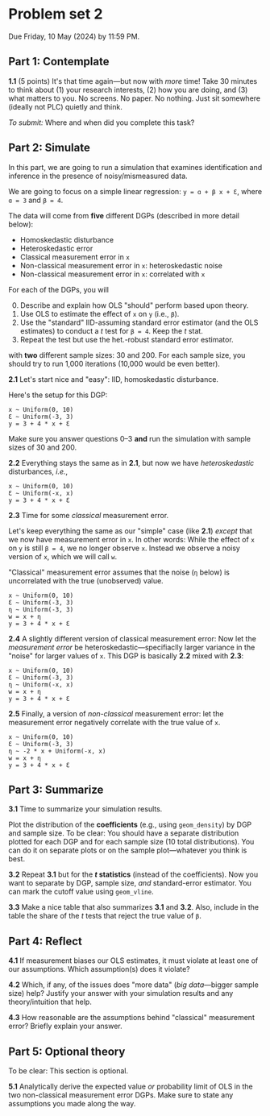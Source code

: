 # Problem set 2

Due Friday, 10 May (2024) by 11:59 PM.

## Part 1: Contemplate

**1.1** (5 points) It's that time again—but now with *more* time! Take 30 minutes to think about (1) your research interests, (2) how you are doing, and (3) what matters to you. No screens. No paper. No nothing. Just sit somewhere (ideally not PLC) quietly and think.

*To submit:* Where and when did you complete this task?

## Part 2: Simulate

In this part, we are going to run a simulation that examines identification and inference in the presence of noisy/mismeasured data. 

We are going to focus on a simple linear regression: `y = ɑ + β x + Ɛ`, where `ɑ = 3` and `β = 4`.

The data will come from **five** different DGPs (described in more detail below):

- Homoskedastic disturbance
- Heteroskedastic error
- Classical measurement error in `x`
- Non-classical measurement error in `x`: heteroskedastic noise
- Non-classical measurement error in `x`: correlated with `x`

For each of the DGPs, you will

0. Describe and explain how OLS "should" perform based upon theory.
1. Use OLS to estimate the effect of `x` on `y` (i.e., `β`).
2. Use the "standard" IID-assuming standard error estimator (and the OLS estimates) to conduct a *t* test for `β = 4`. Keep the *t* stat.
3. Repeat the test but use the het.-robust standard error estimator.

with **two** different sample sizes: 30 and 200. For each sample size, you should try to run 1,000 iterations (10,000 would be even better).

**2.1** Let's start nice and "easy": IID, homoskedastic disturbance.

Here's the setup for this DGP:

```
x ~ Uniform(0, 10)
Ɛ ~ Uniform(-3, 3)
y = 3 + 4 * x + Ɛ
```

Make sure you answer questions 0–3 **and** run the simulation with sample sizes of 30 and 200.

**2.2** Everything stays the same as in **2.1**, but now we have *heteroskedastic* disturbances, *i.e.*,

```
x ~ Uniform(0, 10)
Ɛ ~ Uniform(-x, x)
y = 3 + 4 * x + Ɛ
```

**2.3** Time for some *classical* measurement error. 

Let's keep everything the same as our "simple" case (like **2.1**) *except* that we now have measurement error in `x`. In other words: While the effect of `x` on `y` is still `β = 4`, we no longer observe `x`. Instead we observe a noisy version of `x`, which we will call `w`.

"Classical" measurement error assumes that the noise (`η` below) is uncorrelated with the true (unobserved) value.

```
x ~ Uniform(0, 10)
Ɛ ~ Uniform(-3, 3)
η ~ Uniform(-3, 3)
w = x + η
y = 3 + 4 * x + Ɛ
```

**2.4** A slightly different version of classical measurement error: Now let the *measurement error* be heteroskedastic—specifiaclly larger variance in the "noise" for larger values of `x`. This DGP is basically **2.2** mixed with **2.3**:

```
x ~ Uniform(0, 10)
Ɛ ~ Uniform(-3, 3)
η ~ Uniform(-x, x)
w = x + η
y = 3 + 4 * x + Ɛ
```

**2.5** Finally, a version of *non-classical* measurement error: let the measurement error negatively correlate with the true value of `x`.

```
x ~ Uniform(0, 10)
Ɛ ~ Uniform(-3, 3)
η ~ -2 * x + Uniform(-x, x)
w = x + η
y = 3 + 4 * x + Ɛ
```

## Part 3: Summarize

**3.1** Time to summarize your simulation results. 

Plot the distribution of the **coefficients** (e.g., using `geom_density`) by DGP and sample size. To be clear: You should have a separate distribution plotted for each DGP and for each sample size (10 total distributions). You can do it on separate plots or on the sample plot—whatever you think is best.

**3.2** Repeat **3.1** but for the ***t* statistics** (instead of the coefficients). Now you want to separate by DGP, sample size, *and* standard-error estimator. You can mark the cutoff value using `geom_vline`.

**3.3** Make a nice table that also summarizes **3.1** and **3.2**. Also, include in the table the share of the *t* tests that reject the true value of `β`.

## Part 4: Reflect

**4.1** If measurement biases our OLS estimates, it must violate at least one of our assumptions. Which assumption(s) does it violate?

**4.2** Which, if any, of the issues does "more data" (*big data*—bigger sample size) help? Justify your answer with your simulation results and any theory/intuition that help.

**4.3** How reasonable are the assumptions behind "classical" measurement error? Briefly explain your answer.

## Part 5: Optional theory

To be clear: This section is optional.

**5.1** Analytically derive the expected value *or* probability limit of OLS in the two non-classical measurement error DGPs. Make sure to state any assumptions you made along the way.